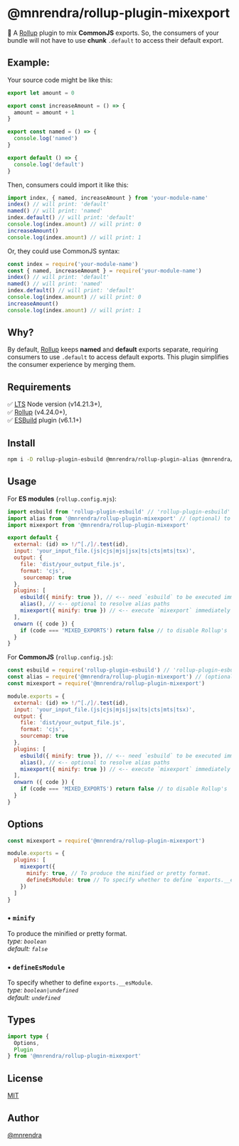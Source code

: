 # @mnrendra/rollup-plugin-mixexport
🍣 A [Rollup](https://rollupjs.org/) plugin to mix **CommonJS** exports. So, the consumers of your bundle will not have to use **chunk** `.default` to access their default export.

## Example:
Your source code might be like this:
```javascript
export let amount = 0

export const increaseAmount = () => {
  amount = amount + 1
}

export const named = () => {
  console.log('named')
}

export default () => {
  console.log('default')
}
```
Then, consumers could import it like this:
```javascript
import index, { named, increaseAmount } from 'your-module-name'
index() // will print: 'default'
named() // will print: 'named'
index.default() // will print: 'default'
console.log(index.amount) // will print: 0
increaseAmount()
console.log(index.amount) // will print: 1
```
Or, they could use CommonJS syntax:
```javascript
const index = require('your-module-name')
const { named, increaseAmount } = require('your-module-name')
index() // will print: 'default'
named() // will print: 'named'
index.default() // will print: 'default'
console.log(index.amount) // will print: 0
increaseAmount()
console.log(index.amount) // will print: 1
```
## Why?
By default, [Rollup](https://rollupjs.org/) keeps **named** and **default** exports separate, requiring consumers to use `.default` to access default exports. This plugin simplifies the consumer experience by merging them.

## Requirements
✅ [LTS](https://github.com/nodejs/Release) Node version (v14.21.3+),  
✅ [Rollup](https://www.npmjs.com/package/rollup) (v4.24.0+),  
✅ [ESBuild](https://www.npmjs.com/package/rollup-plugin-esbuild) plugin (v6.1.1+)  

## Install
```bash
npm i -D rollup-plugin-esbuild @mnrendra/rollup-plugin-alias @mnrendra/rollup-plugin-mixexport
```

## Usage
For **ES modules** (`rollup.config.mjs`):
```javascript
import esbuild from 'rollup-plugin-esbuild' // 'rollup-plugin-esbuild' is required
import alias from '@mnrendra/rollup-plugin-mixexport' // (optional) to resolve alias paths
import mixexport from '@mnrendra/rollup-plugin-mixexport'

export default {
  external: (id) => !/^[./]/.test(id),
  input: 'your_input_file.(js|cjs|mjs|jsx|ts|cts|mts|tsx)',
  output: {
    file: 'dist/your_output_file.js',
    format: 'cjs',
     sourcemap: true
  },
  plugins: [
    esbuild({ minify: true }), // <-- need `esbuild` to be executed immediately before `mixexport`
    alias(), // <-- optional to resolve alias paths
    mixexport({ minify: true }) // <-- execute `mixexport` immediately after `esbuild` or `alias`
  ],
  onwarn ({ code }) {
    if (code === 'MIXED_EXPORTS') return false // to disable Rollup's 'MIXED_EXPORTS' warning log
  }
}
```
For **CommonJS** (`rollup.config.js`):
```javascript
const esbuild = require('rollup-plugin-esbuild') // 'rollup-plugin-esbuild' is required
const alias = require('@mnrendra/rollup-plugin-mixexport') // (optional) to resolve alias paths
const mixexport = require('@mnrendra/rollup-plugin-mixexport')

module.exports = {
  external: (id) => !/^[./]/.test(id),
  input: 'your_input_file.(js|cjs|mjs|jsx|ts|cts|mts|tsx)',
  output: {
    file: 'dist/your_output_file.js',
    format: 'cjs',
    sourcemap: true
  },
  plugins: [
    esbuild({ minify: true }), // <-- need `esbuild` to be executed immediately before `mixexport`
    alias(), // <-- optional to resolve alias paths
    mixexport({ minify: true }) // <-- execute `mixexport` immediately after `esbuild` or `alias`
  ],
  onwarn ({ code }) {
    if (code === 'MIXED_EXPORTS') return false // to disable Rollup's 'MIXED_EXPORTS' warning log
  }
}
```

## Options
```javascript
const mixexport = require('@mnrendra/rollup-plugin-mixexport')

module.exports = {
  plugins: [
    mixexport({
      minify: true, // To produce the minified or pretty format.
      defineEsModule: true // To specify whether to define `exports.__esModule`.
    })
  ]
}
```

### • `minify`
To produce the minified or pretty format.<br/>
*type: `boolean`*<br/>
*default: `false`*

### • `defineEsModule`
To specify whether to define `exports.__esModule`.<br/>
*type: `boolean|undefined`*<br/>
*default: `undefined`*

## Types
```typescript
import type {
  Options,
  Plugin
} from '@mnrendra/rollup-plugin-mixexport'
```

## License
[MIT](https://github.com/mnrendra/rollup-plugin-mixexport/blob/HEAD/LICENSE)

## Author
[@mnrendra](https://github.com/mnrendra)
